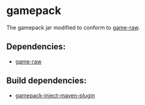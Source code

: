 # gamepack

The gamepack jar modified to conform to [game-raw](https://github.com/RuneSuite/client/tree/master/game-raw).

## Dependencies:

* [game-raw](https://github.com/RuneSuite/client/tree/master/game-raw)

## Build dependencies:

* [gamepack-inject-maven-plugin](https://github.com/RuneSuite/client/tree/master/gamepack-inject-maven-plugin)